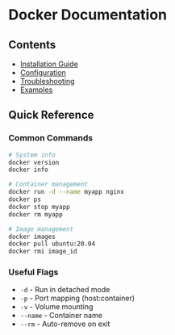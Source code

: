 # Docker Documentation

##  Contents
- [Installation Guide](./installation.md)
- [Configuration](./configuration.md)
- [Troubleshooting](./troubleshooting.md)
- [Examples](./examples/)

## Quick Reference

### Common Commands
```bash
# System info
docker version
docker info

# Container management
docker run -d --name myapp nginx
docker ps
docker stop myapp
docker rm myapp

# Image management
docker images
docker pull ubuntu:20.04
docker rmi image_id
```

### Useful Flags
- `-d` - Run in detached mode
- `-p` - Port mapping (host:container)
- `-v` - Volume mounting
- `--name` - Container name
- `--rm` - Auto-remove on exit
